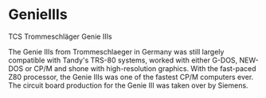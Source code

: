 # GenieIIIs
TCS Trommeschläger Genie IIIs

The Genie IIIs from Trommeschlaeger in Germany was still largely compatible with Tandy's TRS-80 systems, 
worked with either G-DOS, NEW-DOS or CP/M and shone with high-resolution graphics. 
With the fast-paced Z80 processor, the Genie IIIs was one of the fastest CP/M computers ever. 
The circuit board production for the Genie III was taken over by Siemens.
